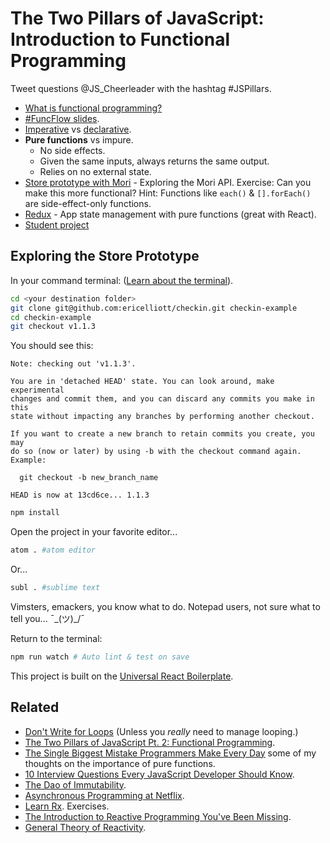 # The Two Pillars of JavaScript: Introduction to Functional Programming

Tweet questions @JS_Cheerleader with the hashtag #JSPillars.

* [What is functional programming?](doc/fp.md)
* [#FuncFlow slides](https://slidr.io/ericelliott/learn-to-flow-with-functional-programming#1).
* [Imperative](https://github.com/learn-javascript-courses/funcflow-examples/blob/master/examples/double/imperative/index.js) vs [declarative](https://github.com/learn-javascript-courses/funcflow-examples/blob/master/examples/double/declarative/index.js).
* **Pure functions** vs impure.
  - No side effects.
  - Given the same inputs, always returns the same output.
  - Relies on no external state.
* [Store prototype with Mori](https://github.com/ericelliott/checkin/blob/13cd6ce0ed028c5431409f8981005df2b06c3638/source/shared/store/index.js) - Exploring the Mori API. Exercise: Can you make this more functional? Hint: Functions like `each()` & `[].forEach()` are side-effect-only functions.
* [Redux](https://github.com/rackt/redux) - App state management with pure functions (great with React).
* [Student project](https://github.com/learn-javascript-courses/checkin#checkin)

## Exploring the Store Prototype

In your command terminal: ([Learn about the terminal](https://github.com/jshomes/learning-resources/blob/master/tracks/dev-tools/terminal/index.md)).

```sh
cd <your destination folder>
git clone git@github.com:ericelliott/checkin.git checkin-example
cd checkin-example
git checkout v1.1.3
```

You should see this:

```
Note: checking out 'v1.1.3'.

You are in 'detached HEAD' state. You can look around, make experimental
changes and commit them, and you can discard any commits you make in this
state without impacting any branches by performing another checkout.

If you want to create a new branch to retain commits you create, you may
do so (now or later) by using -b with the checkout command again. Example:

  git checkout -b new_branch_name

HEAD is now at 13cd6ce... 1.1.3
```

```sh
npm install
```

Open the project in your favorite editor...

```sh
atom . #atom editor
```

Or...

```sh
subl . #sublime text
```

Vimsters, emackers, you know what to do. Notepad users, not sure what to tell you... ¯\_(ツ)_/¯

Return to the terminal:

```sh
npm run watch # Auto lint & test on save
```

This project is built on the [Universal React Boilerplate](https://github.com/cloverfield-tools/universal-react-boilerplate#universal-react-boilerplate).


## Related

* [Don't Write for Loops](http://jamison.dance/11-06-2015/dont-write-for-loops/) (Unless you *really* need to manage looping.)
* [The Two Pillars of JavaScript Pt. 2: Functional Programming](https://medium.com/javascript-scene/the-two-pillars-of-javascript-pt-2-functional-programming-a63aa53a41a4).
* [The Single Biggest Mistake Programmers Make Every Day](https://medium.com/javascript-scene/the-single-biggest-mistake-programmers-make-every-day-62366b432308) some of my thoughts on the importance of pure functions.
* [10 Interview Questions Every JavaScript Developer Should Know](https://medium.com/javascript-scene/10-interview-questions-every-javascript-developer-should-know-6fa6bdf5ad95).
* [The Dao of Immutability](https://medium.com/javascript-scene/the-dao-of-immutability-9f91a70c88cd).
* [Asynchronous Programming at Netflix](https://www.youtube.com/watch?v=gawmdhCNy-A).
* [Learn Rx](http://reactivex.io/learnrx/). Exercises.
* [The Introduction to Reactive Programming You've Been Missing](https://gist.github.com/staltz/868e7e9bc2a7b8c1f754).
* [General Theory of Reactivity](https://github.com/kriskowal/gtor).
